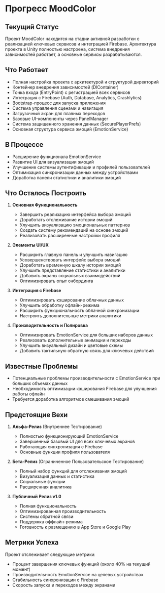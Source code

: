 # Прогресс MoodColor

## Текущий Статус
Проект MoodColor находится на стадии активной разработки с реализацией ключевых сервисов и интеграцией Firebase. Архитектура проекта в Unity полностью настроена, система внедрения зависимостей работает, а основные сервисы разрабатываются.

## Что Работает
- Полная настройка проекта с архитектурой и структурой директорий
- Контейнер внедрения зависимостей (DIContainer)
- Точка входа (EntryPoint) с регистрацией всех сервисов
- Интеграция с Firebase (Auth, Database, Analytics, Crashlytics)
- Bootstrap-процесс для запуска приложения
- Система управления сценами и навигация
- Загрузочный экран для плавных переходов
- Базовые UI-компоненты через PanelManager
- Система защищенного хранения данных (SecurePlayerPrefs)
- Основная структура сервиса эмоций (EmotionService)

## В Процессе
- Расширение функционала EmotionService
- Развитие UI для визуализации эмоций
- Улучшение системы аутентификации и профилей пользователей
- Оптимизация синхронизации данных между устройствами
- Доработка панели статистики и аналитики эмоций

## Что Осталось Построить
1. **Основная Функциональность**
   - Завершить реализацию интерфейса выбора эмоций
   - Доработать отслеживание истории эмоций
   - Улучшить визуализацию эмоциональных паттернов
   - Создать систему рекомендаций на основе эмоций
   - Реализовать расширенные настройки профиля

2. **Элементы UI/UX**
   - Расширить главную панель и улучшить навигацию
   - Усовершенствовать интерфейс выбора эмоций
   - Доработать временную шкалу истории эмоций
   - Улучшить представление статистики и аналитики
   - Добавить экраны социальных взаимодействий
   - Оптимизировать опыт онбординга

3. **Интеграция с Firebase**
   - Оптимизировать кэширование облачных данных
   - Улучшить обработку офлайн-режима
   - Расширить функциональность облачной синхронизации
   - Настроить дополнительные метрики аналитики

4. **Производительность и Полировка**
   - Оптимизировать EmotionService для больших наборов данных
   - Реализовать дополнительные анимации и переходы
   - Улучшить визуальный дизайн и цветовые схемы
   - Добавить тактильную обратную связь для ключевых действий

## Известные Проблемы
- Потенциальные проблемы производительности с EmotionService при больших объемах данных
- Необходимость оптимизации кэширования Firebase для улучшения работы офлайн
- Требуется доработка алгоритмов смешивания эмоций

## Предстоящие Вехи
1. **Альфа-Релиз** (Внутреннее Тестирование)
   - Полностью функционирующий EmotionService
   - Завершенный базовый UI для всех ключевых экранов
   - Работающая синхронизация с Firebase
   - Основные функции профиля пользователя

2. **Бета-Релиз** (Ограниченное Пользовательское Тестирование)
   - Полный набор функций для отслеживания эмоций
   - Визуализация данных и статистика
   - Социальные функции
   - Расширенная аналитика

3. **Публичный Релиз v1.0**
   - Полная функциональность
   - Оптимизированная производительность
   - Системы обратной связи
   - Поддержка оффлайн-режима
   - Готовность к размещению в App Store и Google Play

## Метрики Успеха
Проект отслеживает следующие метрики:
- Процент завершения ключевых функций (около 40% на текущий момент)
- Производительность EmotionService на целевых устройствах
- Стабильность синхронизации с Firebase
- Скорость запуска и переходов между экранами 
